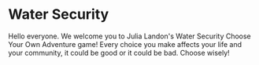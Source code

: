 # Water Security
Hello everyone. We welcome you to Julia Landon's Water Security Choose Your Own Adventure game! Every choice you make affects your life and your community, it could be good or it could be bad. Choose wisely!
